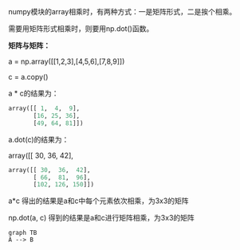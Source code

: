 numpy模块的array相乘时，有两种方式：一是矩阵形式，二是挨个相乘。

需要用矩阵形式相乘时，则要用np.dot\(\)函数。

**矩阵与矩阵：**

a = np.array\(\[\[1,2,3\],\[4,5,6\],\[7,8,9\]\]\)

c = a.copy\(\)

a \* c的结果为：

```py
array([[ 1,  4,  9],
       [16, 25, 36],
       [49, 64, 81]])
```

a.dot\(c\)的结果为：

array\(\[\[ 30,  36,  42\],

```py
array([[ 30,  36,  42],
       [ 66,  81,  96],
       [102, 126, 150]])
```

a\*c 得出的结果是a和c中每个元素依次相乘，为3x3的矩阵

np.dot\(a, c\) 得到的结果是a和c进行矩阵相乘，为3x3的矩阵


```
graph TB
A --> B
```

